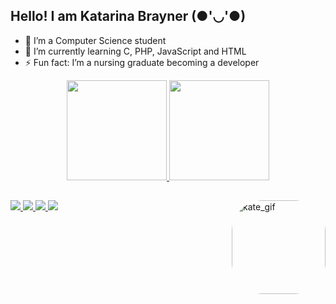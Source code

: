 ## Hello! I am Katarina Brayner (●'◡'●)

- 🔭 I’m a Computer Science student
- 🌱 I’m currently learning C, PHP, JavaScript and HTML
- ⚡ Fun fact: I’m a nursing graduate becoming a developer

<div align="center">
  <a href="https://github.com/kbrayner">
  <img height="160em" src="https://github-readme-stats.vercel.app/api?username=kbrayner&show_icons=true&theme=dracula&include_all_commits=true&count_private=true" />
  <img height="160em" src="https://github-readme-stats.vercel.app/api/top-langs/?username=kbrayner&layout=compact&langs_count=7&theme=dracula" />
</div>

##

<div> 
  <a href="https://instagram.com/_katarinamellany" target="_blank">
    <img src="https://img.shields.io/badge/Instagram-E4405F?style=for-the-badge&logo=instagram&logoColor=white "target =" _ blank ">
  </a>
  <a href="https://discord.gg/KateBrayner#9118" target="_blank">
    <img src="https://img.shields.io/badge/Discord-7289DA?style=for-the-badge&logo=discord&logoColor=white "target =" _ blank ">
  </a> 
  <a href="katarinabrayner@gmail.com">
    <img src="https://img.shields.io/badge/Gmail-D14836?style=for-the-badge&logo=gmail&logoColor=white" target="_ blank">
  </a>
  <a href="https://www.linkedin.com/in/katarina-brayner" target="_blank">
      <img src="https://img.shields.io/badge/LinkedIn-0077B5?style=for-the-badge&logo=linkedin&logoColor=white "target =" _ blank ">
  </a>
  <img align="right" alt="kate_gif" height="150" style="border-radius: 50px;" src="https://media.discordapp.net/attachments/910678114923839541/910678262122971166/Webp.net-gifmaker.gif?width=572&height=572">
</div>
